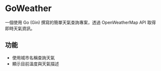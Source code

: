 # GoWeather
一個使用 Go (Gin) 撰寫的簡單天氣查詢專案，透過 OpenWeatherMap API 取得即時天氣資訊。

## 功能
- 使用城市名稱查詢天氣
- 顯示目前溫度與天氣描述
